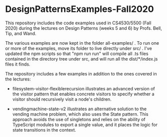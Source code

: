 # DesignPatternsExamples-Fall2020

This repository includes the code examples used in CS4530/5500 (Fall 2020)
during the lectures on Design Patterns (weeks 5 and 6) by Profs. Bell, Tip, and Wand.

The various examples are now kept in the folder all-examples/ .  To run
one or more of the examples, move its folder to live directly under src/ .
I've updated the npm scripts so that "npm run run" will compile all .ts files
contained in the directory tree under src, and will run all the
dist/*/index.js files it finds. 

The repository includes a few examples in addition to the ones covered in the lectures:

* filesystem-visitor-flexiblerecursion illustrates an advanced version of the visitor 
  pattern that enables concrete visitors to specify whether a visitor should recursively 
  visit a node's children.

* vendingmachine-state-v2 illustrates an alternative solution to the vending machine
  problem, which also uses the State pattern. This approach avoids the use of singletons
  and relies on the ability of TypeScript modules to export a single value, and it places
  the logic for state transitions in the context.

